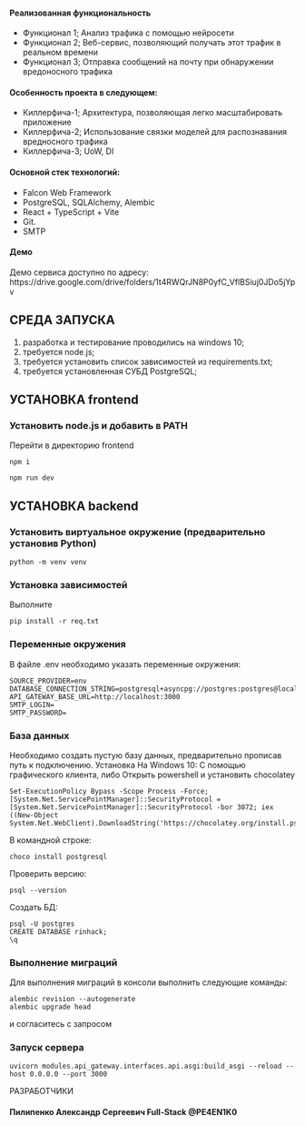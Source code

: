 <h4>Реализованная функциональность</h4>
<ul>
    <li>Функционал 1; Анализ трафика с помощью нейросети</li>
    <li>Функционал 2; Веб-сервис, позволяющий получать этот трафик в реальном времени</li>
    <li>Функционал 3; Отправка сообщений на почту при обнаружении вредоносного трафика</li>
</ul> 
<h4>Особенность проекта в следующем:</h4>
<ul>
 <li>Киллерфича-1; Архитектура, позволяющая легко масштабировать приложение</li>
 <li>Киллерфича-2; Использование связки моделей для распознавания вредносного трафика</li>
<li>Киллерфича-3; UoW, DI</li>
 </ul>
<h4>Основной стек технологий:</h4>
<ul>
    <li>Falcon Web Framework</li>
	<li>PostgreSQL, SQLAlchemy, Alembic</li>
	<li>React + TypeScript + Vite</li>
	<li>Git.</li>
	<li>SMTP</li>
  
 </ul>
<h4>Демо</h4>
<p>Демо сервиса доступно по адресу: https://drive.google.com/drive/folders/1t4RWQrJN8P0yfC_VflBSiuj0JDo5jYpv </p>




СРЕДА ЗАПУСКА
------------
1) разработка и тестирование проводились на windows 10;
2) требуется node.js;
3) требуется установить список зависимостей из requirements.txt;
4) требуется установленная СУБД PostgreSQL;

УСТАНОВКА frontend
------------
### Установить node.js и добавить в PATH

Перейти в директорию frontend
~~~
npm i

npm run dev
~~~

УСТАНОВКА backend
------------
### Установить виртуальное окружение (предварительно установив Python)
~~~
python -m venv venv
~~~

### Установка зависимостей

Выполните 
~~~
pip install -r req.txt
~~~
### Переменные окружения
В файле .env необходимо указать переменные окружения:
~~~
SOURCE_PROVIDER=env
DATABASE_CONNECTION_STRING=postgresql+asyncpg://postgres:postgres@localhost:5432/rinhack
API_GATEWAY_BASE_URL=http://localhost:3000
SMTP_LOGIN=
SMTP_PASSWORD=
~~~
### База данных

Необходимо создать пустую базу данных, предварительно прописав путь к подключению.
Установка
На Windows 10:
С помощью графического клиента, либо
Открыть powershell и установить chocolatey
~~~
Set-ExecutionPolicy Bypass -Scope Process -Force; [System.Net.ServicePointManager]::SecurityProtocol = [System.Net.ServicePointManager]::SecurityProtocol -bor 3072; iex ((New-Object System.Net.WebClient).DownloadString('https://chocolatey.org/install.ps1'))
~~~
В командной строке:
~~~
choco install postgresql
~~~
Проверить версию:
~~~
psql --version
~~~
Создать БД:
~~~
psql -U postgres
CREATE DATABASE rinhack;
\q
~~~

### Выполнение миграций

Для выполнения миграций в консоли выполнить следующие команды: 
~~~
alembic revision --autogenerate
alembic upgrade head
~~~
и согласитесь с запросом

### Запуск сервера
~~~
uvicorn modules.api_gateway.interfaces.api.asgi:build_asgi --reload --host 0.0.0.0 --port 3000
~~~
РАЗРАБОТЧИКИ

<h4>Пилипенко Александр Сергеевич Full-Stack @PE4EN1K0</h4>


